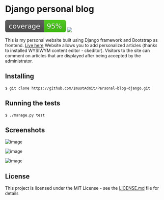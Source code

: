 # Django personal blog
<img src="https://github.com/ImustAdmit/Personal-blog-django/blob/master/personal_blog/conf/static/admin/coverage.svg">
<img src="https://img.shields.io/badge/License-MIT-yellow.svg">

This is my personal website built using Django framework and Bootstrap as frontend. [Live here](https://uczsieit.pl)
Website allows you to add personalized articles (thanks to installed WYSIWYM content editor - ckeditor). Visitors to the site can comment on articles that are displayed after being accepted by the administrator. 

## Installing

```
$ git clone https://github.com/ImustAdmit/Personal-blog-django.git
```

## Running the tests

```
$ ./manage.py test
```

## Screenshots

![image](https://user-images.githubusercontent.com/58914643/80281998-429bfe00-870f-11ea-8133-c622e3d5ccd6.png)

![image](https://user-images.githubusercontent.com/58914643/80281885-91956380-870e-11ea-9509-66916f2d3467.png)

![image](https://user-images.githubusercontent.com/58914643/80281930-d7eac280-870e-11ea-8037-bf534727813e.png)


## License

This project is licensed under the MIT License - see the [LICENSE.md](LICENSE.md) file for details

